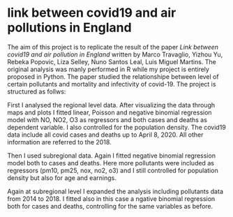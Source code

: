 # link between covid19 and air pollutions in England
The aim of this project is to replicate the result of the paper _Link between covid19 and air pollution in England_ written by Marco Travaglio, Yizhou Yu, Rebeka Popovic, Liza Selley, Nuno Santos Leal, Luis Miguel Martins. The original analysis was manly performed in R while my project is entirely proposed in Python. 
The paper studied the relationshipe between level of certain pollutants and mortality and infectivity of covid-19. The project is structured as follws:

First I analysed the regional level data. After visualizing the data through maps and plots I fitted linear, Poisson and negative binomial regression model with NO, NO2, O3 as regressors and both cases and deaths as dependent variable. I also controlled for the population density. The covid19 data include all covid cases and deaths up to April 8, 2020. All other information are referred to the 2018.

Then I used subregional data. Again I fitted negative binomial regression model both to cases and deaths. Here more pollutants were included as regressors (pm10, pm25, nox, no2, o3) and I still controlled for population density but also for age and earnings.

Again at subregional level I expanded the analysis including pollutants data from 2014 to 2018. I fitted also in this case a ngative binomial regression both for cases and deaths, controlling for the same variables as before.
